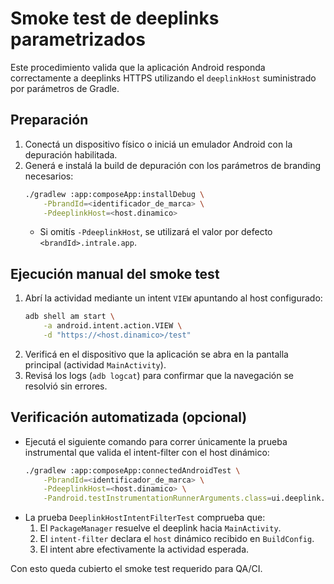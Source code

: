 # Smoke test de deeplinks parametrizados

Este procedimiento valida que la aplicación Android responda correctamente a deeplinks HTTPS utilizando el `deeplinkHost` suministrado por parámetros de Gradle.

## Preparación
1. Conectá un dispositivo físico o iniciá un emulador Android con la depuración habilitada.
2. Generá e instalá la build de depuración con los parámetros de branding necesarios:
   ```bash
   ./gradlew :app:composeApp:installDebug \
       -PbrandId=<identificador_de_marca> \
       -PdeeplinkHost=<host.dinamico>
   ```
   - Si omitís `-PdeeplinkHost`, se utilizará el valor por defecto `<brandId>.intrale.app`.

## Ejecución manual del smoke test
1. Abrí la actividad mediante un intent `VIEW` apuntando al host configurado:
   ```bash
   adb shell am start \
       -a android.intent.action.VIEW \
       -d "https://<host.dinamico>/test"
   ```
2. Verificá en el dispositivo que la aplicación se abra en la pantalla principal (actividad `MainActivity`).
3. Revisá los logs (`adb logcat`) para confirmar que la navegación se resolvió sin errores.

## Verificación automatizada (opcional)
- Ejecutá el siguiente comando para correr únicamente la prueba instrumental que valida el intent-filter con el host dinámico:
  ```bash
  ./gradlew :app:composeApp:connectedAndroidTest \
      -PbrandId=<identificador_de_marca> \
      -PdeeplinkHost=<host.dinamico> \
      -Pandroid.testInstrumentationRunnerArguments.class=ui.deeplink.DeeplinkHostIntentFilterTest
  ```
- La prueba `DeeplinkHostIntentFilterTest` comprueba que:
  1. El `PackageManager` resuelve el deeplink hacia `MainActivity`.
  2. El `intent-filter` declara el `host` dinámico recibido en `BuildConfig`.
  3. El intent abre efectivamente la actividad esperada.

Con esto queda cubierto el smoke test requerido para QA/CI.
